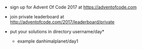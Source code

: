 * sign up for Advent Of Code 2017 at https://adventofcode.com

* join private leaderboard at http://adventofcode.com/2017/leaderboard/private
 
* put your solutions in directory username/day*

  * example danhimalplanet/day1
